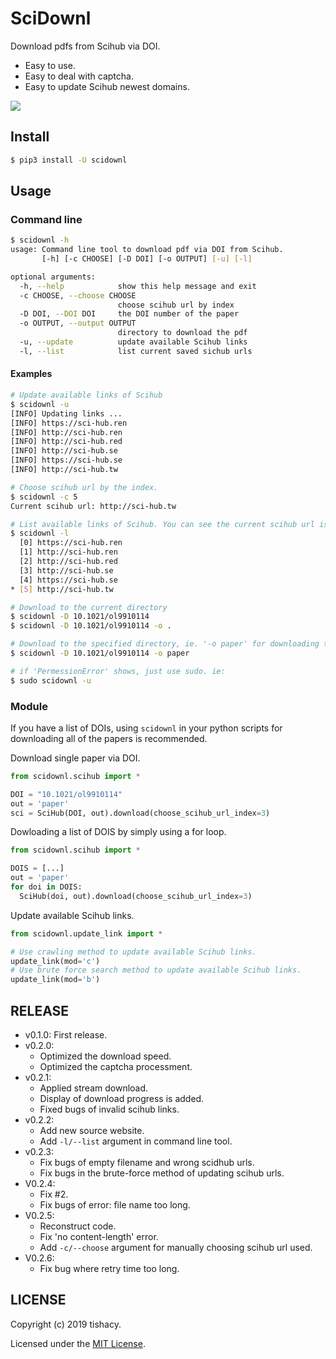 # SciDownl

Download pdfs from Scihub via DOI.
- Easy to use.
- Easy to deal with captcha.
- Easy to update Scihub newest domains.

<img src="./demo.svg">

## Install
```bash
$ pip3 install -U scidownl
```

## Usage
### Command line
```bash
$ scidownl -h
usage: Command line tool to download pdf via DOI from Scihub.
       [-h] [-c CHOOSE] [-D DOI] [-o OUTPUT] [-u] [-l]

optional arguments:
  -h, --help            show this help message and exit
  -c CHOOSE, --choose CHOOSE
                        choose scihub url by index
  -D DOI, --DOI DOI     the DOI number of the paper
  -o OUTPUT, --output OUTPUT
                        directory to download the pdf
  -u, --update          update available Scihub links
  -l, --list            list current saved sichub urls
```
#### Examples
```bash
# Update available links of Scihub
$ scidownl -u
[INFO] Updating links ...
[INFO] https://sci-hub.ren
[INFO] http://sci-hub.ren
[INFO] http://sci-hub.red
[INFO] http://sci-hub.se
[INFO] https://sci-hub.se
[INFO] http://sci-hub.tw

# Choose scihub url by the index.
$ scidownl -c 5
Current scihub url: http://sci-hub.tw

# List available links of Scihub. You can see the current scihub url is pointing to the 5th scihub url.
$ scidownl -l
  [0] https://sci-hub.ren
  [1] http://sci-hub.ren
  [2] http://sci-hub.red
  [3] http://sci-hub.se
  [4] https://sci-hub.se
* [5] http://sci-hub.tw

# Download to the current directory
$ scidownl -D 10.1021/ol9910114
$ scidownl -D 10.1021/ol9910114 -o .

# Download to the specified directory, ie. '-o paper' for downloading to paper directory.
$ scidownl -D 10.1021/ol9910114 -o paper

# if 'PermessionError' shows, just use sudo. ie:
$ sudo scidownl -u
```

### Module

If you have a list of DOIs, using `scidownl` in your python scripts for downloading all of the papers is recommended.

Download single paper via DOI.
```python
from scidownl.scihub import *

DOI = "10.1021/ol9910114"
out = 'paper'
sci = SciHub(DOI, out).download(choose_scihub_url_index=3)
```

Dowloading a list of DOIS by simply using a for loop.
```python
from scidownl.scihub import *

DOIS = [...]
out = 'paper'
for doi in DOIS:
  SciHub(doi, out).download(choose_scihub_url_index=3)
```

Update available Scihub links.
```python
from scidownl.update_link import *

# Use crawling method to update available Scihub links.
update_link(mod='c')
# Use brute force search method to update available Scihub links.
update_link(mod='b')
```
## RELEASE
- v0.1.0: First release.
- v0.2.0:
  - Optimized the download speed.
  - Optimized the captcha processment.
- v0.2.1:
  - Applied stream download.
  - Display of download progress is added.
  - Fixed bugs of invalid scihub links.
- v0.2.2:
  - Add new source website.
  - Add `-l/--list` argument in command line tool.
- v0.2.3:
  - Fix bugs of empty filename and wrong scidhub urls.
  - Fix bugs in the brute-force method of updating scihub urls.
- V0.2.4:
  - Fix #2.
  - Fix bugs of error: file name too long.
- V0.2.5:
  - Reconstruct code.
  - Fix 'no content-length' error.
  - Add `-c/--choose` argument for manually choosing scihub url used.
- V0.2.6:
  - Fix bug where retry time too long.

## LICENSE

Copyright (c) 2019 tishacy.

Licensed under the [MIT License](./LICENSE).
